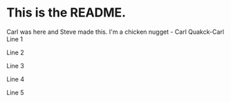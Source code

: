 # This is the README.

Carl was here and Steve made this.
I'm a chicken nugget - Carl
Quakck-Carl
Line 1

Line 2

Line 3

Line 4

Line 5

